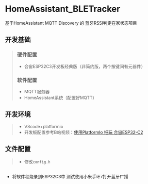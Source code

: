 # HomeAssistant_BLETracker<br>
基于HomeAssistant MQTT Discovery 的 蓝牙RSSI判定在家状态项目

## 开发基础
> ### 硬件配置
> * 合宙ESP32C3开发板经典版（非简约版，两个按键间有元器件）
> ### 软件配置
> * MQTT服务器
> * HomeAssistant系统（配置好MQTT）

## 开发环境
> * VScode+platformio
> * 开发板配置参考B站视频：[使用PlatformIo 把玩 合宙ESP32-C2](https://www.bilibili.com/read/cv16215201)

## 文件配置
> * 修改`config.h`
##
* 将软件程烧录到ESP32C3中
测试使用小米手环7打开蓝牙广播
